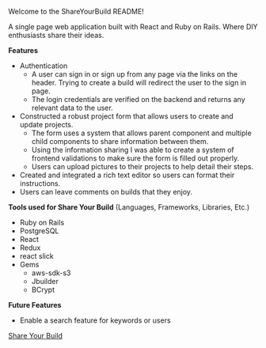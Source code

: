 Welcome to the ShareYourBuild README!

A single page web application built with React and Ruby on Rails. Where DIY enthusiasts share their ideas.

**Features**
* Authentication
  * A user can sign in or sign up from any page via the links on the header. Trying to create a build will redirect the user to the sign in page.
  * The login credentials are verified on the backend and returns any relevant data to the user.
* Constructed a robust project form that allows users to create and update projects.
  * The form uses a system that allows parent component and multiple child components to share information between them.
  * Using the information sharing I was able to create a system of frontend validations to make sure the form is filled out properly.
  * Users can upload pictures to their projects to help detail their steps.
* Created and integrated a rich text editor so users can format their instructions.
* Users can leave comments on builds that they enjoy.

**Tools used for Share Your Build** (Languages, Frameworks, Libraries, Etc.)
* Ruby on Rails
* PostgreSQL
* React
* Redux
* react slick
* Gems
  * aws-sdk-s3
  * Jbuilder
  * BCrypt


**Future Features**
* Enable a search feature for keywords or users


[Share Your Build](https://share-your-build.herokuapp.com/?#/)
